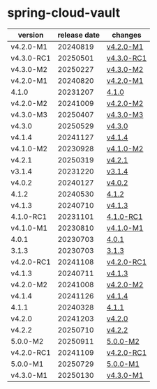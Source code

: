 # spring-cloud-vault	


|version|release date|changes|
|---|---|---|
|v4.2.0-M1|20240819|[v4.2.0-M1](./v4.2.0-M1-20240819.md)|
|v4.3.0-RC1|20250501|[v4.3.0-RC1](./v4.3.0-RC1-20250501.md)|
|v4.3.0-M2|20250227|[v4.3.0-M2](./v4.3.0-M2-20250227.md)|
|v4.2.0-M1|20240820|[v4.2.0-M1](./v4.2.0-M1-20240820.md)|
|4.1.0|20231207|[4.1.0](./4.1.0-20231207.md)|
|v4.2.0-M2|20241009|[v4.2.0-M2](./v4.2.0-M2-20241009.md)|
|v4.3.0-M3|20250407|[v4.3.0-M3](./v4.3.0-M3-20250407.md)|
|v4.3.0|20250529|[v4.3.0](./v4.3.0-20250529.md)|
|v4.1.4|20241127|[v4.1.4](./v4.1.4-20241127.md)|
|v4.1.0-M2|20230928|[v4.1.0-M2](./v4.1.0-M2-20230928.md)|
|v4.2.1|20250319|[v4.2.1](./v4.2.1-20250319.md)|
|v3.1.4|20231220|[v3.1.4](./v3.1.4-20231220.md)|
|v4.0.2|20240127|[v4.0.2](./v4.0.2-20240127.md)|
|4.1.2|20240530|[4.1.2](./4.1.2-20240530.md)|
|v4.1.3|20240710|[v4.1.3](./v4.1.3-20240710.md)|
|4.1.0-RC1|20231101|[4.1.0-RC1](./4.1.0-RC1-20231101.md)|
|v4.1.0-M1|20230810|[v4.1.0-M1](./v4.1.0-M1-20230810.md)|
|4.0.1|20230703|[4.0.1](./4.0.1-20230703.md)|
|3.1.3|20230703|[3.1.3](./3.1.3-20230703.md)|
|v4.2.0-RC1|20241108|[v4.2.0-RC1](./v4.2.0-RC1-20241108.md)|
|v4.1.3|20240711|[v4.1.3](./v4.1.3-20240711.md)|
|v4.2.0-M2|20241008|[v4.2.0-M2](./v4.2.0-M2-20241008.md)|
|v4.1.4|20241126|[v4.1.4](./v4.1.4-20241126.md)|
|4.1.1|20240328|[4.1.1](./4.1.1-20240328.md)|
|v4.2.0|20241203|[v4.2.0](./v4.2.0-20241203.md)|
|v4.2.2|20250710|[v4.2.2](./v4.2.2-20250710.md)|
|5.0.0-M2|20250911|[5.0.0-M2](./5.0.0-M2-20250911.md)|
|v4.2.0-RC1|20241109|[v4.2.0-RC1](./v4.2.0-RC1-20241109.md)|
|5.0.0-M1|20250729|[5.0.0-M1](./5.0.0-M1-20250729.md)|
|v4.3.0-M1|20250130|[v4.3.0-M1](./v4.3.0-M1-20250130.md)|
